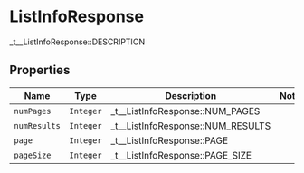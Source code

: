 

# ListInfoResponse

_t__ListInfoResponse::DESCRIPTION

## Properties

| Name | Type | Description | Notes |
|------------ | ------------- | ------------- | -------------|
| `numPages` | ```Integer``` |  _t__ListInfoResponse::NUM_PAGES  |  |
| `numResults` | ```Integer``` |  _t__ListInfoResponse::NUM_RESULTS  |  |
| `page` | ```Integer``` |  _t__ListInfoResponse::PAGE  |  |
| `pageSize` | ```Integer``` |  _t__ListInfoResponse::PAGE_SIZE  |  |



